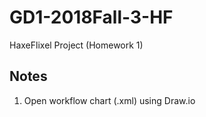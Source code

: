 # GD1-2018Fall-3-HF
HaxeFlixel Project (Homework 1)

## Notes
1. Open workflow chart (.xml) using Draw.io
